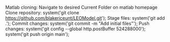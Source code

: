 Matlab cloning:
Navigate to desired Current Folder on matlab homepage
Clone repository:
system('git clone https://github.com/blakericeunt/LEOModel.git');
Stage files:
system('git add .');
Commit changes:
system('git commit -m "Add initial files"');
Push changes:
system('git config --global http.postBuffer 524288000');
system('git push origin main');
